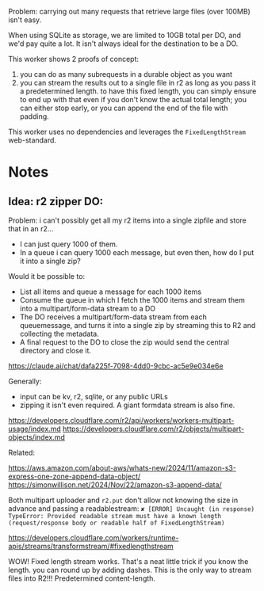 Problem: carrying out many requests that retrieve large files (over 100MB) isn't easy.

When using SQLite as storage, we are limited to 10GB total per DO, and we'd pay quite a lot. It isn't always ideal for the destination to be a DO.

This worker shows 2 proofs of concept:

1. you can do as many subrequests in a durable object as you want
2. you can stream the results out to a single file in r2 as long as you pass it a predetermined length. to have this fixed length, you can simply ensure to end up with that even if you don't know the actual total length; you can either stop early, or you can append the end of the file with padding.

This worker uses no dependencies and leverages the `FixedLengthStream` web-standard.

# Notes

## Idea: r2 zipper DO:

Problem: i can't possibly get all my r2 items into a single zipfile and store that in an r2...

- I can just query 1000 of them.
- In a queue i can query 1000 each message, but even then, how do I put it into a single zip?

Would it be possible to:

- List all items and queue a message for each 1000 items
- Consume the queue in which I fetch the 1000 items and stream them into a multipart/form-data stream to a DO
- The DO receives a multipart/form-data stream from each queuemessage, and turns it into a single zip by streaming this to R2 and collecting the metadata.
- A final request to the DO to close the zip would send the central directory and close it.

https://claude.ai/chat/dafa225f-7098-4dd0-9cbc-ac5e9e034e6e

Generally:

- input can be kv, r2, sqlite, or any public URLs
- zipping it isn't even required. A giant formdata stream is also fine.

https://developers.cloudflare.com/r2/api/workers/workers-multipart-usage/index.md
https://developers.cloudflare.com/r2/objects/multipart-objects/index.md

Related:

https://aws.amazon.com/about-aws/whats-new/2024/11/amazon-s3-express-one-zone-append-data-object/
https://simonwillison.net/2024/Nov/22/amazon-s3-append-data/

Both multipart uploader and `r2.put` don't allow not knowing the size in advance and passing a readablestream: `✘ [ERROR] Uncaught (in response) TypeError: Provided readable stream must have a known length (request/response body or readable half of FixedLengthStream)`

https://developers.cloudflare.com/workers/runtime-apis/streams/transformstream/#fixedlengthstream

WOW! Fixed length stream works. That's a neat little trick if you know the length. you can round up by adding dashes. This is the only way to stream files into R2!!! Predetermined content-length.

